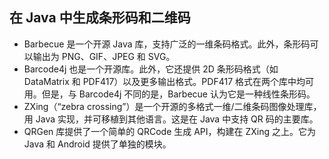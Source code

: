 ## 在 Java 中生成条形码和二维码


- Barbecue 是一个开源 Java 库，支持广泛的一维条码格式。此外，条形码可以输出为 PNG、GIF、JPEG 和 SVG。
- Barcode4j 也是一个开源库。此外，它还提供 2D 条形码格式（如 DataMatrix 和 PDF417）以及更多输出格式。PDF417 格式在两个库中均可用。但是，与 Barcode4j 不同的是，Barbecue 认为它是一种线性条形码。 
- ZXing（“zebra crossing”）是一个开源的多格式一维/二维条码图像处理库，用 Java 实现，并可移植到其他语言。这是在 Java 中支持 QR 码的主要库。 
- QRGen 库提供了一个简单的 QRCode 生成 API，构建在 ZXing 之上。它为 Java 和 Android 提供了单独的模块。